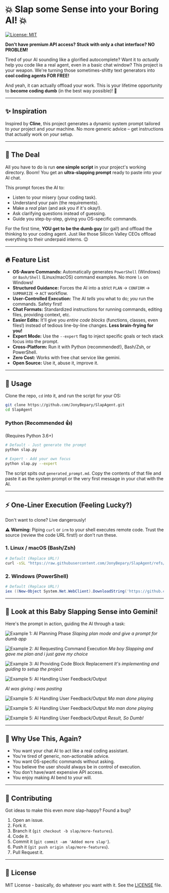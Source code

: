 # 💥 Slap some Sense into your Boring AI! 💥

[![License: MIT](https://img.shields.io/badge/License-MIT-yellow.svg)](https://opensource.org/licenses/MIT) <!-- Replace with your actual license badge -->

**Don't have premium API access? Stuck with only a chat interface? NO PROBLEM!**

Tired of your AI sounding like a glorified autocomplete? Want it to *actually* help you code like a real agent, even in a basic chat window? This project is your weapon. We're turning those sometimes-shitty text generators into **cool coding agents FOR FREE!**

And yeah, it can actually offload your work. This is your lifetime opportunity to **become coding dumb** (in the best way possible)! 🥳

---

## ✨ Inspiration

Inspired by **Cline**, this project generates a dynamic system prompt tailored to *your* project and *your* machine. No more generic advice – get instructions that actually work on *your* setup.

---

## 🎯 The Deal

All you have to do is run **one simple script** in your project's working directory. Boom! You get an **ultra-slapping prompt** ready to paste into your AI chat.

This prompt forces the AI to:

*   Listen to your misery (your coding task).
*   Understand your pain (the requirements).
*   Make a *real* plan (and ask you if it's okay!).
*   Ask clarifying questions instead of guessing.
*   Guide you step-by-step, giving you OS-specific commands.

For the first time, **YOU get to be the dumb guy** (or gal!) and offload the thinking to your coding agent. Just like those Silicon Valley CEOs offload everything to their underpaid interns. 😉

---

## 🔥 Feature List

*   **OS-Aware Commands:** Automatically generates `PowerShell` (Windows) or `Bash/Shell` (Linux/macOS) command examples. No more `ls` on Windows!
*   **Structured Guidance:** Forces the AI into a strict `PLAN` -> `CONFIRM` -> `SUMMARIZE` -> `ACT` workflow.
*   **User-Controlled Execution:** The AI *tells* you what to do; *you* run the commands. Safety first!
*   **Chat Formats:** Standardized instructions for running commands, editing files, providing context, etc.
*   **Easier Edits:** It'll give you *entire code blocks* (functions, classes, even files!) instead of tedious line-by-line changes. **Less brain-frying for you!**
*   **Expert Mode:** Use the `--expert` flag to inject specific goals or tech stack focus into the prompt.
*   **Cross-Platform:** Run it with Python (recommended!), Bash/Zsh, or PowerShell.
*   **Zero Cost:** Works with free chat service like gemini.
*   **Open Source:** Use it, abuse it, improve it.

---

## 🚀 Usage

Clone the repo, `cd` into it, and run the script for your OS:

```bash
git clone https://github.com/JonyBepary/SlapAgent.git
cd SlapAgent
```

### Python (Recommended 👍)

(Requires Python 3.6+)

```bash
# Default - Just generate the prompt
python slap.py

# Expert - Add your own focus
python slap.py --expert
```

The script spits out `generated_prompt.md`. Copy the contents of that file and paste it as the system prompt or the very first message in your chat with the AI.

---

## ⚡ One-Liner Execution (Feeling Lucky?)

Don't want to clone? Live dangerously!

⚠️ **Warning:** Piping `curl` or `irm` to your shell executes remote code. Trust the source (review the code URL first!) or don't run these.

### 1. Linux / macOS (Bash/Zsh)

```bash
# Default (Replace URL!)
curl -sSL "https://raw.githubusercontent.com/JonyBepary/SlapAgent/refs/heads/main/src/slap.sh" | bash
```

### 2. Windows (PowerShell)

```powershell
# Default (Replace URL!)
iex ((New-Object System.Net.WebClient).DownloadString('https://github.com/JonyBepary/SlapAgent/raw/refs/heads/main/src/slap.ps1'))
```

---

## 👀 Look at this Baby Slapping Sense into Gemini!

Here's the prompt in action, guiding the AI through a task:

![Example 1: AI Planning Phase](img/11.jpeg)
*Slaping plan mode and give a prompt for dumb app*

![Example 2: AI Requesting Command Execution](img/22.jpeg)
*Ma boy Slapping and gave me plan and i just gave my choice*

![Example 3: AI Providing Code Block Replacement](img/33.jpeg)
*It's implementing and guiding to setup the project*


![Example 5: AI Handling User Feedback/Output](img/break.jpg)

*AI was giving i was pasting*

![Example 5: AI Handling User Feedback/Output](img/44.jpeg)
*Ma man done playing*

![Example 5: AI Handling User Feedback/Output](img/44.jpeg)
*Ma man done playing*

![Example 5: AI Handling User Feedback/Output](img/5.gif)
*Result, So Dumb!*


---

## 🤔 Why Use This, Again?

*   You want your chat AI to act like a real coding assistant.
*   You're tired of generic, non-actionable advice.
*   You want OS-specific commands without asking.
*   You believe the user should always be in control of execution.
*   You don't have/want expensive API access.
*   You enjoy making AI bend to your will.

---

## 🤝 Contributing

Got ideas to make this even *more* slap-happy? Found a bug?

1.  Open an issue.
2.  Fork it.
3.  Branch it (`git checkout -b slap/more-features`).
4.  Code it.
5.  Commit it (`git commit -am 'Added more slap'`).
6.  Push it (`git push origin slap/more-features`).
7.  Pull Request it.

---

## 📜 License

MIT License - basically, do whatever you want with it. See the [LICENSE](LICENSE) file. <!-- Make sure you have a LICENSE file -->
